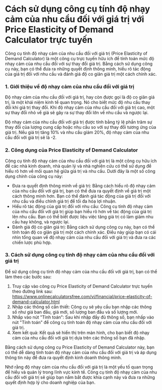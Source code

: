 Cách sử dụng công cụ tính độ nhạy cảm của nhu cầu đối với giá trị với Price Elasticity of Demand Calculator trực tuyến
======================================================================================================================

Công cụ tính độ nhạy cảm của nhu cầu đối với giá trị (Price Elasticity of Demand Calculator) là một công cụ trực tuyến hữu ích để tính toán mức độ nhạy cảm của nhu cầu đối với sự thay đổi giá trị. Bằng cách sử dụng công cụ này, bạn có thể đưa ra những quyết định thông minh, hiểu rõ tác động của giá trị đối với nhu cầu và đánh giá độ co giãn giá trị một cách chính xác.

### 1. Giới thiệu về độ nhạy cảm của nhu cầu đối với giá trị

Độ nhạy cảm của nhu cầu đối với giá trị, hay còn được gọi là độ co giãn giá trị, là một khái niệm kinh tế quan trọng. Nó cho biết mức độ nhu cầu thay đổi khi giá trị thay đổi. Khi độ nhạy cảm của nhu cầu đối với giá trị cao, một sự thay đổi nhỏ về giá sẽ gây ra sự thay đổi lớn về nhu cầu và ngược lại.

Độ nhạy cảm của nhu cầu đối với giá trị được tính bằng tỷ lệ phần trăm sự thay đổi của lượng cung cấp hoặc nhu cầu so với sự thay đổi tương ứng của giá trị. Nếu giá trị tăng 10% và nhu cầu giảm 20%, độ nhạy cảm của nhu cầu đối với giá trị sẽ là -2.

### 2. Công dụng của Price Elasticity of Demand Calculator

Công cụ tính độ nhạy cảm của nhu cầu đối với giá trị là một công cụ hữu ích để các nhà kinh doanh, nhà quản lý và nhà nghiên cứu có thể sử dụng để hiểu rõ hơn về mối quan hệ giữa giá trị và nhu cầu. Dưới đây là một số công dụng chính của công cụ này:

- Đưa ra quyết định thông minh về giá trị: Bằng cách hiểu rõ độ nhạy cảm của nhu cầu đối với giá trị, bạn có thể đưa ra quyết định về giá trị một cách thông minh hơn. Bạn có thể đánh giá tác động của giá trị đối với nhu cầu và điều chỉnh giá trị để tối đa hóa lợi nhuận.
- Hiểu rõ tác động của giá trị đối với nhu cầu: Công cụ tính độ nhạy cảm của nhu cầu đối với giá trị giúp bạn hiểu rõ hơn về tác động của giá trị lên nhu cầu. Bạn có thể biết được liệu việc tăng giá trị có làm giảm nhu cầu hay không, và ngược lại.
- Đánh giá độ co giãn giá trị: Bằng cách sử dụng công cụ này, bạn có thể tính toán độ co giãn giá trị một cách chính xác. Điều này giúp bạn có cái nhìn tổng quan về độ nhạy cảm của nhu cầu đối với giá trị và đưa ra các chiến lược phù hợp.

### 3. Cách sử dụng công cụ tính độ nhạy cảm của nhu cầu đối với giá trị

Để sử dụng công cụ tính độ nhạy cảm của nhu cầu đối với giá trị, bạn có thể làm theo các bước sau:

1. Truy cập vào công cụ Price Elasticity of Demand Calculator trực tuyến theo đường link sau: <https://www.onlinecalculatorsfree.com/vi/financial/price-elasticity-of-demand-calculator.html>
2. Nhập các thông số cần thiết: Công cụ sẽ yêu cầu bạn nhập các thông số như giá ban đầu, giá mới, số lượng ban đầu và số lượng mới.
3. Nhấp vào nút "Tính toán": Sau khi nhập đầy đủ thông số, bạn nhấp vào nút "Tính toán" để công cụ tính toán độ nhạy cảm của nhu cầu đối với giá trị.
4. Xem kết quả: Kết quả sẽ hiển thị trên màn hình, cho bạn biết độ nhạy cảm của nhu cầu đối với giá trị dựa trên các thông số bạn đã nhập.

Bằng cách sử dụng công cụ Price Elasticity of Demand Calculator này, bạn có thể dễ dàng tính toán độ nhạy cảm của nhu cầu đối với giá trị và áp dụng thông tin này để đưa ra quyết định kinh doanh thông minh.

Nhớ rằng độ nhạy cảm của nhu cầu đối với giá trị là một yếu tố quan trọng để hiểu và quản lý trong lĩnh vực kinh tế. Công cụ tính độ nhạy cảm của nhu cầu đối với giá trị sẽ giúp bạn nắm bắt được khía cạnh này và đưa ra những quyết định hợp lý cho doanh nghiệp của bạn.
